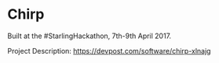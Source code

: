 # Chirp

Built at the #StarlingHackathon, 7th-9th April 2017.

Project Description: https://devpost.com/software/chirp-xlnajg
